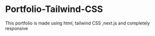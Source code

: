 # Portfolio-Tailwind-CSS
This portfolio is made using html, tailwind CSS ,next.js and completely responsive
